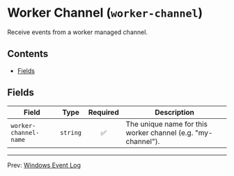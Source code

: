 # Worker Channel (`worker-channel`)

Receive events from a worker managed channel.


## Contents

- [Fields](#fields)




## Fields


| Field | Type | Required | Description |
|---|---|:---:|---|
| `worker-channel-name` | `string` | ✅ | The unique name for this worker channel (e.g. "my-channel"). |








---
Prev: [Windows Event Log](windows-event-log.md)  

